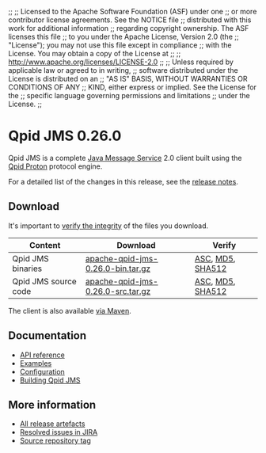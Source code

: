;;
;; Licensed to the Apache Software Foundation (ASF) under one
;; or more contributor license agreements.  See the NOTICE file
;; distributed with this work for additional information
;; regarding copyright ownership.  The ASF licenses this file
;; to you under the Apache License, Version 2.0 (the
;; "License"); you may not use this file except in compliance
;; with the License.  You may obtain a copy of the License at
;;
;;   http://www.apache.org/licenses/LICENSE-2.0
;;
;; Unless required by applicable law or agreed to in writing,
;; software distributed under the License is distributed on an
;; "AS IS" BASIS, WITHOUT WARRANTIES OR CONDITIONS OF ANY
;; KIND, either express or implied.  See the License for the
;; specific language governing permissions and limitations
;; under the License.
;;

# Qpid JMS 0.26.0

Qpid JMS is a complete [Java Message Service][jms] 2.0 client built
using the [Qpid Proton]({{site_url}}/proton/index.html) protocol engine.

For a detailed list of the changes in this release, see the [release
notes](release-notes.html).

[jms]: http://en.wikipedia.org/wiki/Java_Message_Service

## Download

It's important to [verify the
integrity]({{site_url}}/download.html#verify-what-you-download) of the
files you download.

| Content | Download | Verify |
|---------|----------|--------|
| Qpid JMS binaries | [apache-qpid-jms-0.26.0-bin.tar.gz](http://archive.apache.org/dist/qpid/jms/0.26.0/apache-qpid-jms-0.26.0-bin.tar.gz) | [ASC](http://archive.apache.org/dist/qpid/jms/0.26.0/apache-qpid-jms-0.26.0-bin.tar.gz.asc), [MD5](http://archive.apache.org/dist/qpid/jms/0.26.0/apache-qpid-jms-0.26.0-bin.tar.gz.md5), [SHA512](http://archive.apache.org/dist/qpid/jms/0.26.0/apache-qpid-jms-0.26.0-bin.tar.gz.sha512) |
| Qpid JMS source code | [apache-qpid-jms-0.26.0-src.tar.gz](http://archive.apache.org/dist/qpid/jms/0.26.0/apache-qpid-jms-0.26.0-src.tar.gz) | [ASC](http://archive.apache.org/dist/qpid/jms/0.26.0/apache-qpid-jms-0.26.0-src.tar.gz.asc), [MD5](http://archive.apache.org/dist/qpid/jms/0.26.0/apache-qpid-jms-0.26.0-src.tar.gz.md5), [SHA512](http://archive.apache.org/dist/qpid/jms/0.26.0/apache-qpid-jms-0.26.0-src.tar.gz.sha512) |

The client is also available [via Maven]({{site_url}}/maven.html).

## Documentation


<div class="two-column" markdown="1">

 - [API reference](http://docs.oracle.com/javaee/7/api/javax/jms/package-summary.html)
 - [Examples](https://github.com/apache/qpid-jms/tree/0.26.0/qpid-jms-examples)
 - [Configuration](docs/index.html)
 - [Building Qpid JMS](building.html)

</div>


## More information

 - [All release artefacts](http://archive.apache.org/dist/qpid/jms/0.26.0)
 - [Resolved issues in JIRA](https://issues.apache.org/jira/issues/?jql=project+%3D+QPIDJMS+AND+fixVersion+%3D+%270.26.0%27+AND+resolution+%3D+%27fixed%27+ORDER+BY+priority+DESC)
 - [Source repository tag](https://git-wip-us.apache.org/repos/asf/qpid-jms.git/tree/refs/tags/0.26.0)

<script type="text/javascript">
  _deferredFunctions.push(function() {
      if ("0.26.0" === "{{current_jms_release}}") {
          _modifyCurrentReleaseLinks();
      }
  });
</script>